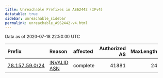 ```yaml
---
title: Unreachable Prefixes in AS62442 (IPv4)
datatable: true
sidebar: unreachable_sidebar
permalink: unreachable_AS62442-v4.html
---
```


Data as of 2020-07-18 22:50:00 UTC


<div class="datatable-begin"></div>

| Prefix                                                 | Reason                                                                                                | affected   |   Authorized AS |   MaxLength | Anchor                                         |   unreachable /24s |
|:-------------------------------------------------------|:------------------------------------------------------------------------------------------------------|:-----------|----------------:|------------:|:-----------------------------------------------|-------------------:|
| [78.157.59.0/24](https://stat.ripe.net/78.157.59.0/24) | [INVALID ASN](https://rpki-validator.ripe.net/announcement-preview?asn=AS62442&prefix=78.157.59.0/24) | complete   |           41881 |          24 | [RIPE](unreachable_RIPE_NCC_RPKI_Root-v4.html) |                  1 |

<div class="datatable-end"></div>